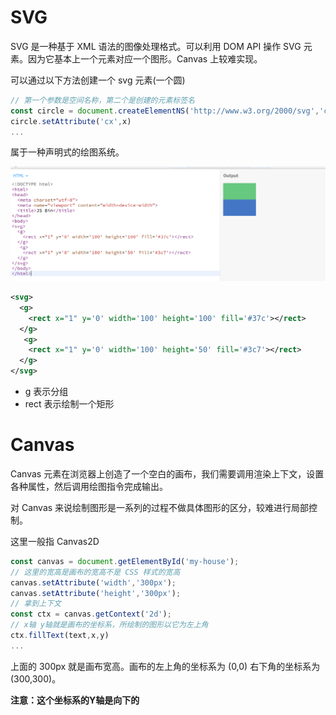 # SVG

SVG 是一种基于 XML 语法的图像处理格式。可以利用 DOM API 操作 SVG 元素。因为它基本上一个元素对应一个图形。Canvas 上较难实现。

可以通过以下方法创建一个 svg 元素(一个圆)

```js
// 第一个参数是空间名称，第二个是创建的元素标签名
const circle = document.createElementNS('http://www.w3.org/2000/svg','circle')
circle.setAttribute('cx',x)
...
```



属于一种声明式的绘图系统。

![](./img/svg.png)

```xml
<svg>
  <g>
    <rect x="1" y='0' width='100' height='100' fill='#37c'></rect>
  </g>
   <g>
    <rect x="1" y='0' width='100' height='50' fill='#3c7'></rect>
  </g>
</svg>
```

+ g 表示分组
+ rect 表示绘制一个矩形

# Canvas

Canvas 元素在浏览器上创造了一个空白的画布，我们需要调用渲染上下文，设置各种属性，然后调用绘图指令完成输出。

对 Canvas 来说绘制图形是一系列的过程不做具体图形的区分，较难进行局部控制。

这里一般指 Canvas2D 

```js
const canvas = document.getElementById('my-house');
// 这里的宽高是画布的宽高不是 CSS 样式的宽高
canvas.setAttribute('width','300px');
canvas.setAttribute('height','300px');
// 拿到上下文
const ctx = canvas.getContext('2d');
// x轴 y轴就是画布的坐标系，所绘制的图形以它为左上角
ctx.fillText(text,x,y)
...
```

上面的 300px 就是画布宽高。画布的左上角的坐标系为 (0,0) 右下角的坐标系为 (300,300)。

**注意：这个坐标系的Y轴是向下的**





